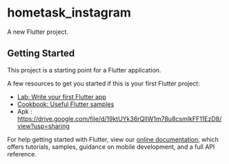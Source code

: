 # hometask_instagram

A new Flutter project.

## Getting Started

This project is a starting point for a Flutter application.

A few resources to get you started if this is your first Flutter project:

- [Lab: Write your first Flutter app](https://flutter.dev/docs/get-started/codelab)
- [Cookbook: Useful Flutter samples](https://flutter.dev/docs/cookbook)
- Apk : https://drive.google.com/file/d/19ktUYk36rQlIW1m78u8csmIkFF11EzD8/view?usp=sharing

For help getting started with Flutter, view our
[online documentation](https://flutter.dev/docs), which offers tutorials,
samples, guidance on mobile development, and a full API reference.
